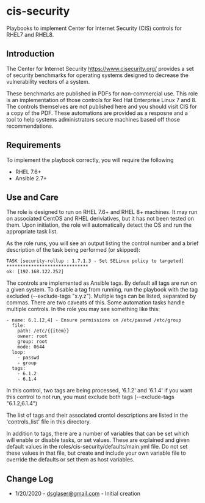 # cis-security

Playbooks to implement Center for Internet Security (CIS) controls for RHEL7 and RHEL8.

## Introduction

The Center for Internet Security https://www.cisecurity.org/ provides a set of
security benchmarks for operating systems designed to decrease the vulnerability vectors of a system.

These benchmarks are published in PDFs for non-commercial use. This role is an implementation of
those controls for Red Hat Enterprise Linux 7 and 8. The controls themselves are not published here and
you should visit CIS for a copy of the PDF. These automations are provided as a resposne and a tool to
help systems administrators secure machines based off those recommendations.

## Requirements
To implement the playbook correctly, you will require the following

- RHEL 7.6+
- Ansible 2.7+

## Use and Care
The role is designed to run on RHEL 7.6+ and RHEL 8+ machines. It may run on associated CentOS and
RHEL deriviatives, but it has not been tested on them. Upon initiation, the role will automatically
detect the OS and run the appropriate task list.

As the role runs, you will see an output listing the control number and a brief description of the
task being performed (or skipped):

    TASK [security-rollup : 1.7.1.3 - Set SELinux policy to targeted] ******************************
    ok: [192.168.122.252]


The controls are implemented as Ansible tags. By default all tags are run on a given system. To
disable a tag from running, run the playbook with the tag excluded (--exclude-tags "x.y.z"). Multiple
tags can be listed, separated by commas. There are two caveats of this. Some automation tasks handle
multiple controls. In the role you may see something like this:

    - name: 6.1.[2,4] - Ensure permissions on /etc/passwd /etc/group
      file:
        path: /etc/{{item}}
        owner: root
        group: root
        mode: 0644
      loop:
        - passwd
        - group
      tags:
        - 6.1.2
        - 6.1.4

In this control, two tags are being processed, '6.1.2' and '6.1.4' if you want this control to not
run, you must exclude both tags (--exclude-tags "6.1.2,6.1.4")

The list of tags and their associated crontol descriptions are listed in the 'controls_list' file
in this directory.

In addition to tags, there are a number of variables that can be set which will enable or disable
tasks, or set values. These are explained and given default values in the roles/cis-security/defaults/main.yml
file. Do not set these values in that file, but create and include your own variable file to override the
defaults or set them as host variables.

## Change Log
- 1/20/2020 - dsglaser@gmail.com - Initial creation